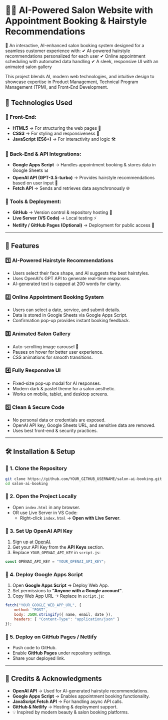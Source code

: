 # 💇‍♀️ AI-Powered Salon Website with Appointment Booking & Hairstyle Recommendations

🚀 An interactive, AI-enhanced salon booking system designed for a seamless customer experience with:
✔ AI-powered hairstyle recommendations personalized for each user
✔ Online appointment scheduling with automated data handling
✔ A sleek, responsive UI with an animated salon gallery

This project blends AI, modern web technologies, and intuitive design to showcase expertise in Product Management, Technical Program Management (TPM), and Front-End Development.

## 📂 Technologies Used

### 🔹 Front-End:
- **HTML5** → For structuring the web pages 📑
- **CSS3** → For styling and responsiveness 🎨
- **JavaScript (ES6+)** → For interactivity and logic 🛠

### 🔹 Back-End & API Integrations:
- **Google Apps Script** → Handles appointment booking & stores data in Google Sheets 📊
- **OpenAI API (GPT-3.5-turbo)** → Provides hairstyle recommendations based on user input 🤖
- **Fetch API** → Sends and retrieves data asynchronously 🌐

### 🔹 Tools & Deployment:
- **GitHub** → Version control & repository hosting 📂
- **Live Server (VS Code)** → Local testing ⚡
- **Netlify / GitHub Pages (Optional)** → Deployment for public access 🚀

---

## 🎨 Features

### 1️⃣ AI-Powered Hairstyle Recommendations
- Users select their face shape, and AI suggests the best hairstyles.
- Uses OpenAI's GPT API to generate real-time responses.
- AI-generated text is capped at 200 words for clarity.

### 2️⃣ Online Appointment Booking System
- Users can select a date, service, and submit details.
- Data is stored in Google Sheets via Google Apps Script.
- Confirmation pop-up provides instant booking feedback.

### 3️⃣ Animated Salon Gallery
- Auto-scrolling image carousel 🎠
- Pauses on hover for better user experience.
- CSS animations for smooth transitions.

### 4️⃣ Fully Responsive UI
- Fixed-size pop-up modal for AI responses.
- Modern dark & pastel theme for a salon aesthetic.
- Works on mobile, tablet, and desktop screens.

### 5️⃣ Clean & Secure Code
- No personal data or credentials are exposed.
- OpenAI API key, Google Sheets URL, and sensitive data are removed.
- Uses best front-end & security practices.

---

## 🛠 Installation & Setup

### 🔹 1. Clone the Repository
```sh
git clone https://github.com/YOUR_GITHUB_USERNAME/salon-ai-booking.git
cd salon-ai-booking
```

### 🔹 2. Open the Project Locally
- Open `index.html` in any browser.
- OR use Live Server in VS Code:
  - Right-click `index.html` → **Open with Live Server**.

### 🔹 3. Set Up OpenAI API Key
1. Sign up at [OpenAI](https://openai.com/).
2. Get your API Key from the **API Keys** section.
3. Replace `YOUR_OPENAI_API_KEY` in `script.js`:
```js
const OPENAI_API_KEY = "YOUR_OPENAI_API_KEY"; 
```

### 🔹 4. Deploy Google Apps Script
1. Open **Google Apps Script** → Deploy Web App.
2. Set permissions to **"Anyone with a Google account"**.
3. Copy Web App URL → Replace in `script.js`:
```js
fetch("YOUR_GOOGLE_WEB_APP_URL", {
    method: "POST",
    body: JSON.stringify({ name, email, date }),
    headers: { "Content-Type": "application/json" }
});
```

### 🔹 5. Deploy on GitHub Pages / Netlify
- Push code to GitHub.
- Enable **GitHub Pages** under repository settings.
- Share your deployed link.

---

## 📜 Credits & Acknowledgments
- **OpenAI API** → Used for AI-generated hairstyle recommendations.
- **Google Apps Script** → Enables appointment booking functionality.
- **JavaScript Fetch API** → For handling async API calls.
- **GitHub & Netlify** → Hosting & deployment support.
- 💡 Inspired by modern beauty & salon booking platforms.
